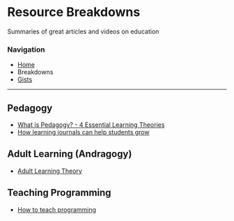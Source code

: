# Resource Breakdowns
Summaries of great articles and videos on education

### Navigation
- [Home](../index.md)
- Breakdowns
- [Gists](gists/index.md)

---

## Pedagogy
- [What is Pedagogy? - 4 Essential Learning Theories](what-is-pedagogy.md)
- [How learning journals can help students grow](how-learning-journals-can-help-students-grow.md)

## Adult Learning (Andragogy)
- [Adult Learning Theory](adult-learning-theory.md)

## Teaching Programming
- [How to teach programming](how-to-teach-programming.md)